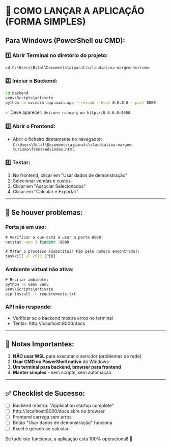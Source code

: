 # 🚀 COMO LANÇAR A APLICAÇÃO (FORMA SIMPLES)

## Para Windows (PowerShell ou CMD):

### 1️⃣ Abrir Terminal no diretório do projeto:
```
cd C:\Users\Bilal\Documents\aiparati\claudia\iva-margem-turismo
```

### 2️⃣ Iniciar o Backend:
```cmd
cd backend
venv\Scripts\activate
python -m uvicorn app.main:app --reload --host 0.0.0.0 --port 8000
```

✅ Deve aparecer: `Uvicorn running on http://0.0.0.0:8000`

### 3️⃣ Abrir o Frontend:
- Abrir o ficheiro diretamente no navegador:
  `C:\Users\Bilal\Documents\aiparati\claudia\iva-margem-turismo\frontend\index.html`

### 4️⃣ Testar:
1. No frontend, clicar em "Usar dados de demonstração"
2. Selecionar vendas e custos
3. Clicar em "Associar Selecionados"
4. Clicar em "Calcular e Exportar"

---

## 🔧 Se houver problemas:

### Porta já em uso:
```cmd
# Verificar o que está a usar a porta 8000:
netstat -ano | findstr :8000

# Matar o processo (substituir PID pelo número encontrado):
taskkill /F /PID [PID]
```

### Ambiente virtual não ativa:
```cmd
# Recriar ambiente:
python -m venv venv
venv\Scripts\activate
pip install -r requirements.txt
```

### API não responde:
- Verificar se o backend mostra erros no terminal
- Tentar: http://localhost:8000/docs

---

## 📝 Notas Importantes:

1. **NÃO usar WSL** para executar o servidor (problemas de rede)
2. **Usar CMD ou PowerShell nativo** do Windows
3. **Um terminal para backend, browser para frontend**
4. **Manter simples** - sem scripts, sem automação

---

## ✅ Checklist de Sucesso:

- [ ] Backend mostra: "Application startup complete"
- [ ] http://localhost:8000/docs abre no browser
- [ ] Frontend carrega sem erros
- [ ] Botão "Usar dados de demonstração" funciona
- [ ] Excel é gerado ao calcular

Se tudo isto funcionar, a aplicação está 100% operacional! 🎉